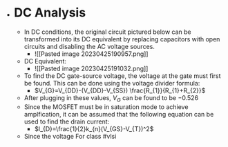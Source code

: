 - # DC Analysis
	- In DC conditions, the original circuit pictured below can be transformed into its DC equivalent by replacing capacitors with open circuits and disabling the AC voltage sources.
		- ![[Pasted image 20230425190957.png]]
	- DC Equivalent:
		- ![[Pasted image 20230425191032.png]]
	- To find the DC gate-source voltage, the voltage at the gate must first be found. This can be done using the voltage divider formula:
		- $V_{G}=V_{DD}-(V_{DD}-V_{SS}) \frac{R_{1}}{R_{1}+R_{2}}$
	- After plugging in these values, $V_{G}$ can be found to be $-0.526$
	- Since the MOSFET must be in saturation mode to achieve amplfication, it can be assumed that the following equation can be used to find the drain current:
		- $I_{D}=\frac{1}{2}k_{n}(V_{GS}-V_{T})^2$
	- Since the voltage
For class #vlsi